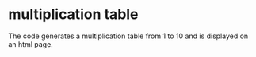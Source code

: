# multiplication table
The code generates a multiplication table from 1 to 10 and is displayed on an html page.
